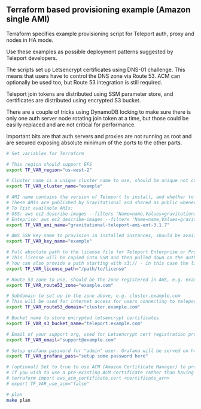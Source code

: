 ## Terraform based provisioning example (Amazon single AMI)

Terraform specifies example provisioning script for Teleport auth, proxy and nodes in HA mode.

Use these examples as possible deployment patterns suggested by Teleport developers.

The scripts set up Letsencrypt certificates using DNS-01 challenge. This means that users have to control the DNS zone
via Route 53. ACM can optionally be used too, but Route 53 integration is still required. 

Teleport join tokens are distributed using SSM parameter store, and certificates are distributed using encrypted S3
bucket.

There are a couple of tricks using DynamoDB locking to make sure there is only one auth server node rotating join token
at a time, but those could be easilly replaced and are not critical for performance.

Important bits are that auth servers and proxies are not running as root and are secured exposing absolute minimum of
the ports to the other parts.

```bash
# Set variables for Terraform

# This region should support EFS
export TF_VAR_region="us-west-2"

# Cluster name is a unique cluster name to use, should be unique not contain dots, spaces, and other special characters
export TF_VAR_cluster_name="example"

# AMI name contains the version of Teleport to install, and whether to use OSS or Enterprise version
# These AMIs are published by Gravitational and shared as public whenever a new version of Teleport is released
# To list available AMIs:
# OSS: aws ec2 describe-images --filters 'Name=name,Values=gravitational-teleport-ami-oss*'
# Enteprise: aws ec2 describe-images --filters 'Name=name,Values=gravitational-teleport-ami-ent*'
export TF_VAR_ami_name="gravitational-teleport-ami-ent-3.1.7"

# AWS SSH key name to provision in installed instances, should be available in the region
export TF_VAR_key_name="example"

# Full absolute path to the license file for Teleport Enterprise or Pro.
# This license will be copied into SSM and then pulled down on the auth nodes to enable Enterprise/Pro functionality
# You can also provide a path starting with s3:// - in this case the license will be copied directly from S3
export TF_VAR_license_path="/path/to/license"

# Route 53 zone to use, should be the zone registered in AWS, e.g. example.com
export TF_VAR_route53_zone="example.com"

# Subdomain to set up in the zone above, e.g. cluster.example.com
# This will be used for internet access for users connecting to teleport proxy
export TF_VAR_route53_domain="cluster.example.com"

# Bucket name to store encrypted letsencrypt certificates.
export TF_VAR_s3_bucket_name="teleport.example.com"

# Email of your support org, used for Letsencrypt cert registration process.
export TF_VAR_email="support@example.com"

# Setup grafana password for "admin" user. Grafana will be served on https://cluster.example.com:8443 after install
export TF_VAR_grafana_pass="setup some password here"

# (optional) Set to true to use ACM (Amazon Certificate Manager) to provision certificates rather than Letsencrypt
# If you wish to use a pre-existing ACM certificate rather than having Terraform generate one for you, you can import it:
# terraform import aws_acm_certificate.cert <certificate_arn>
# export TF_VAR_use_acm="false"

# plan
make plan
```